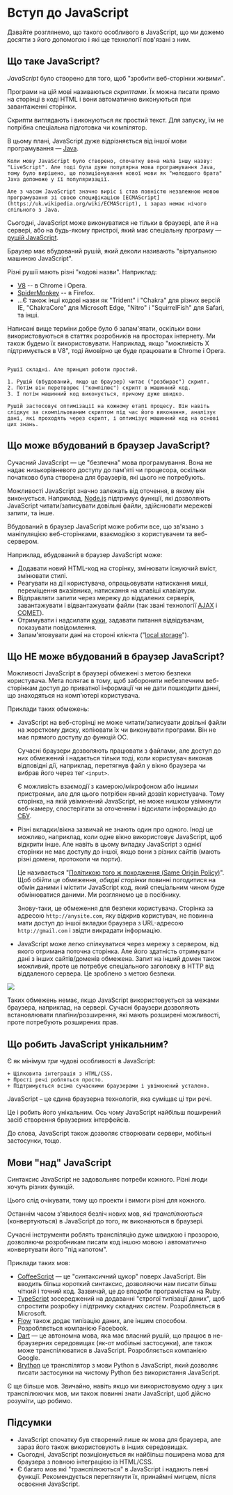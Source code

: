 # Вступ до JavaScript

Давайте розглянемо, що такого особливого в JavaScript, що ми дожемо досягти з його допомогою і які ще технології пов'язані з ним.

## Що таке JavaScript?

*JavaScript* було створено для того, щоб "зробити веб-сторінки живими".

Програми на цій мові називаються *скриптами*. Їх можна писати прямо на сторінці в коді HTML і вони автоматично виконуються при завантаженні сторінки.

Скрипти виглядають і виконуються як простий текст. Для запуску, їм не потрібна спеціальна підготовка чи компілятор.

В цьому плані, JavaScript дуже відрізняється від іншої мови програмування — [Java](https://uk.wikipedia.org/wiki/Java).

```smart header="Чому цю мову називають <u>Java</u>Script?"
Коли мову JavaScript було створено, спочатку вона мала іншу назву: "LiveScript". Але тоді була дуже популярна мова програмування Java, тому було вирішено, що позиціонування нової мови як "молодшого брата" Java допоможе у її популяризації.

Але з часом JavaScript значно виріс і став повністю незалежною мовою програмування зі своєю специфікацією [ECMAScript](https://uk.wikipedia.org/wiki/ECMAScript), і зараз немає нічого спільного з Java.
```

Сьогодні, JavaScript може виконуватися не тільки в браузері, але й на сервері, або на будь-якому пристрої, який має спеціальну програму — [рушій JavaScript](https://uk.wikipedia.org/wiki/Рушій_JavaScript).

Браузер має вбудований рушій, який деколи називають "віртуальною машиною JavaScript".

Різні рушії мають різні "кодові назви". Наприклад:

- [V8](https://uk.wikipedia.org/wiki/V8_(рушій_JavaScript)) -- в Chrome і Opera.
- [SpiderMonkey](https://uk.wikipedia.org/wiki/SpiderMonkey) -- в Firefox.
- ...Є також інші кодові назви як "Trident" і "Chakra" для різних версій IE, "ChakraCore" для Microsoft Edge, "Nitro" і "SquirrelFish" для Safari, та інші.

Написані вище терміни добре було б запам'ятати, оскільки вони використовуються в статтях розробників на просторах інтернету. Ми також будемо їх використовувати. Наприклад, якщо "можливість X підтримується в V8", тоді ймовірно це буде працювати в Chrome і Opera.

```smart header="Як рушії працюють?"

Рушії складні. Але принцип роботи простий.

1. Рушій (вбудований, якщо це браузер) читає ("розбирає") скрипт.
2. Потім він перетворює ("компілює") скрипт в машинний код.
3. І потім машинний код виконується, причому дуже швидко.

Рушій застосовує оптимізації на кожному етапі процесу. Він навіть слідкує за скомпільованим скриптом під час його виконання, аналізує дані, які проходять через скрипт, і оптимізує машинний код на основі цих знань.
```

## Що може вбудований в браузер JavaScript?

Сучасний JavaScript — це "безпечна" мова програмування. Вона не надає низькорівневого доступу до пам'яті чи процесора, оскільки початково була створена для браузерів, які цього не потребують.

Можливості JavaScript значно залежать від оточення, в якому він виконується. Наприклад, [Node.js](https://uk.wikipedia.org/wiki/Node.js) підтримує функції, які дозволяють JavaScript читати/записувати довільні файли, здійснювати мережеві запити, та інше.

Вбудований в браузер JavaScript може робити все, що зв'язано з маніпуляцією веб-сторінками, взаємодією з користувачем та веб-сервером.

Наприклад, вбудований в браузер JavaScript може:

- Додавати новий HTML-код на сторінку, змінювати існуючий вміст, змінювати стилі.
- Реагувати на дії користувача, опрацьовувати натискання миші, переміщення вказівника, натискання на клавіші клавіатури.
- Відправляти запити через мережу до віддалених серверів, завантажувати і відвантажувати файли (так звані технології [AJAX](https://uk.wikipedia.org/wiki/AJAX) і [COMET](https://uk.wikipedia.org/wiki/Comet_(програмування))).
- Отримувати і надсилати [куки](https://uk.wikipedia.org/wiki/Куки), задавати питання відвідувачам, показувати повідомлення.
- Запам'ятовувати дані на стороні клієнта ("[local storage](https://developer.mozilla.org/uk/docs/Web/API/Window/localStorage)").

## Що НЕ може вбудований в браузер JavaScript?

Можливості JavaScript в браузері обмежені з метою безпеки користувача. Мета полягає в тому, щоб заборонити небезпечним веб-сторінкам доступ до приватної інформації чи не дати пошкодити данні, що знаходяться на комп'ютері користувача.

Приклади таких обмежень:

- JavaScript на веб-сторінці не може читати/записувати довільні файли на жорсткому диску, копіювати їх чи виконувати програми. Він не має прямого доступу до функцій ОС.

    Сучасні браузери дозволяють працювати з файлами, але доступ до них обмежений і надається тільки тоді, коли користувач виконав відповідні дії, наприклад, перетягнув файл у вікно браузера чи вибрав його через теґ `<input>`.

    Є можливість взаємодії з камерою/мікрофоном або іншими пристроями, але для цього потрібен явний дозвіл користувача. Тому сторінка, на якій увімкнений JavaScript, не може нишком увімкнути веб-камеру, спостерігати за оточенням і відсилати інформацію до [СБУ](https://uk.wikipedia.org/wiki/Служба_безпеки_України).
- Різні вкладки/вікна зазвичай не знають один про одного. Іноді це можливо, наприклад, коли одне вікно використовує JavaScript, щоб відкрити інше. Але навіть в цьому випадку JavaScript з однієї сторінки не має доступу до іншої, якщо вони з різних сайтів (мають різні домени, протоколи чи порти).

    Це називається "[Політикою того ж походження (Same Origin Policy)](https://uk.wikipedia.org/wiki/Політика_того_ж_походження)". Щоб обійти це обмеження, *обидві сторінки* повинні погодитися на обмін даними і містити JavaScript код, який спеціальним чином буде обмінюватися даними. Ми розглянемо це в посібнику.

    Знову-таки, це обмеження для безпеки користувача. Сторінка за адресою `http://anysite.com`, яку відкрив користувач, не повинна мати доступ до іншої вкладки браузера з URL-адресою `http://gmail.com` і звідти викрадати інформацію.
- JavaScript може легко спілкуватися через мережу з сервером, від якого отримана поточна сторінка. Але його здатність отримувати дані з інших сайтів/доменів обмежена. Запит на інший домен також можливий, проте це потребує спеціального заголовку в HTTP від віддаленого сервера. Це зроблено з метою безпеки.

![](limitations.svg)

Таких обмежень немає, якщо JavaScript використовується за межами браузера, наприклад, на сервері. Сучасні браузери дозволяють встановлювати плаґіни/розширення, які мають розширені можливості, проте потребують розширених прав.

## Що робить JavaScript унікальним?

Є як мінімум *три* чудові особливості в JavaScript:

```compare
+ Цілковита інтеграція з HTML/CSS.
+ Прості речі робляться просто.
+ Підтримується всіма сучасними браузерами і увімкнений усталено.
```
JavaScript – це єдина браузерна технологія, яка суміщає ці три речі.

Це і робить його унікальним. Ось чому JavaScript найбільш поширений засіб створення браузерних інтерфейсів.

До слова, JavaScript також дозволяє створювати сервери, мобільні застосунки, тощо.

## Мови "над" JavaScript

Синтаксис JavaScript не задовольняє потреби кожного. Різні люди хочуть різних функцій.

Цього слід очікувати, тому що проекти і вимоги різні для кожного.

Останнім часом з'явилося безліч нових мов, які *транспілюються* (конвертуються) в JavaScript до того, як виконаються в браузері.

Сучасні інструменти роблять транспіляцію дуже швидкою і прозорою, дозволяючи розробникам писати код іншою мовою і автоматично конвертувати його "під капотом".

Приклади таких мов:

- [CoffeeScript](http://coffeescript.org/) — це "синтаксичний цукор" поверх JavaScript. Він вводить більш короткий синтаксис, дозволяючи нам писати більш чіткий і точний код. Зазвичай, це до вподоби програмістам на Ruby.
- [TypeScript](http://www.typescriptlang.org/) зосереджений на додаванні "строгої типізації даних", щоб спростити розробку і підтримку складних систем. Розробляється в Microsoft.
- [Flow](http://flow.org/) також додає типізацію даних, але іншим способом. Розробляється компанією Facebook.
- [Dart](https://www.dartlang.org/) — це автономна мова, яка має власний рушій, що працює в не-браузерних середовищах (як-от мобільні застосунки), але також може транспілюватися в JavaScript. Розробляється компанією Google.
- [Brython](https://brython.info/) це транспілятор з мови Python в JavaScript, який дозволяє писати застосунки на чистому Python без використання JavaScript.

Є ще більше мов. Звичайно, навіть якщо ми використовуємо одну з цих транспілюючих мов, ми також повинні знати JavaScript, щоб дійсно розуміти, що робимо.

## Підсумки

- JavaScript спочатку був створений лише як мова для браузера, але зараз його також використовують в інших середовищах.
- Сьогодні, JavaScript позиціонується як найбільш поширена мова для браузера з повною інтеграцією із HTML/CSS.
- Є багато мов які "транспілюються" в JavaScript і надають певні функції. Рекомендується переглянути їх, принаймні мигцем, після освоєння JavaScript.
